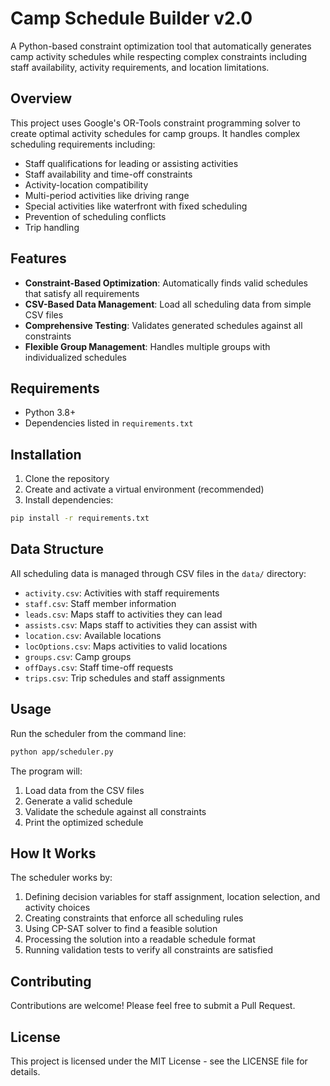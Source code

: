 # Camp Schedule Builder v2.0

A Python-based constraint optimization tool that automatically generates camp activity schedules while respecting complex constraints including staff availability, activity requirements, and location limitations.

## Overview

This project uses Google's OR-Tools constraint programming solver to create optimal activity schedules for camp groups. It handles complex scheduling requirements including:

- Staff qualifications for leading or assisting activities
- Staff availability and time-off constraints
- Activity-location compatibility
- Multi-period activities like driving range
- Special activities like waterfront with fixed scheduling
- Prevention of scheduling conflicts
- Trip handling

## Features

- **Constraint-Based Optimization**: Automatically finds valid schedules that satisfy all requirements
- **CSV-Based Data Management**: Load all scheduling data from simple CSV files
- **Comprehensive Testing**: Validates generated schedules against all constraints
- **Flexible Group Management**: Handles multiple groups with individualized schedules

## Requirements

- Python 3.8+
- Dependencies listed in `requirements.txt`

## Installation

1. Clone the repository
2. Create and activate a virtual environment (recommended)
3. Install dependencies:

```bash
pip install -r requirements.txt
```

## Data Structure

All scheduling data is managed through CSV files in the `data/` directory:

- `activity.csv`: Activities with staff requirements
- `staff.csv`: Staff member information
- `leads.csv`: Maps staff to activities they can lead
- `assists.csv`: Maps staff to activities they can assist with
- `location.csv`: Available locations
- `locOptions.csv`: Maps activities to valid locations
- `groups.csv`: Camp groups
- `offDays.csv`: Staff time-off requests
- `trips.csv`: Trip schedules and staff assignments

## Usage

Run the scheduler from the command line:

```bash
python app/scheduler.py
```

The program will:

1. Load data from the CSV files
2. Generate a valid schedule
3. Validate the schedule against all constraints
4. Print the optimized schedule

## How It Works

The scheduler works by:

1. Defining decision variables for staff assignment, location selection, and activity choices
2. Creating constraints that enforce all scheduling rules
3. Using CP-SAT solver to find a feasible solution
4. Processing the solution into a readable schedule format
5. Running validation tests to verify all constraints are satisfied

## Contributing

Contributions are welcome! Please feel free to submit a Pull Request.

## License

This project is licensed under the MIT License - see the LICENSE file for details.